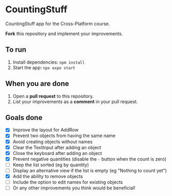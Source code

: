 # CountingStuff

CountingStuff app for the Cross-Platform course.

**Fork** this repository and implement your improvements.

## To run

1) Install dependencies: ```npm install```
2) Start the app: ```npx expo start```

## When you are done

1) Open a **pull request** to this repository.
2) List your improvements as a **comment** in your pull request.

## Goals done

- [x] Improve the layout for AddRow
- [x] Prevent two objects from having the same name
- [x] Avoid creating objects without names
- [x] Clear the TextInput after adding an object
- [x] Close the keyboard after adding an object
- [x] Prevent negative quantities (disable the `-` button when the count is zero)
- [ ] Keep the list sorted (eg by quantity)
- [ ] Display an alternative view if the list is empty (eg "Nothing to count yet")
- [x] Add the ability to remove objects
- [ ] Include the option to edit names for existing objects
- [ ] Or any other improvements you think would be beneficial!

